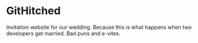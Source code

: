 # GitHitched
Invitation website for our wedding. Because this is what happens when two developers get married. Bad puns and e-vites.
